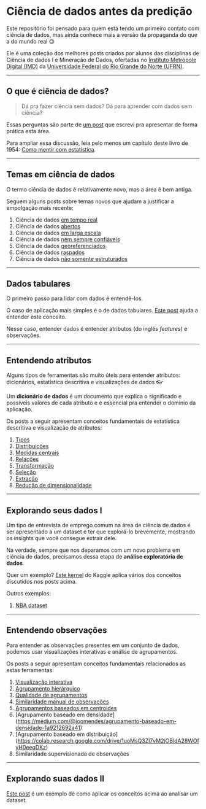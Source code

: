 ﻿# Ciência de dados antes da predição

Este repositório foi pensado para quem está tendo um primeiro contato com ciência de dados, mas ainda conhece mais a versão da propaganda do que a do mundo real 😉

Ele é uma coleção dos melhores posts criados por alunos das disciplinas de Ciência de dados I e Mineração de Dados, ofertadas no [Instituto Metrópole Digital (IMD)](https://imd.ufrn.br) da [Universidade Federal do Rio Grande do Norte (UFRN)](https://ufrn.br).

---

## O que é ciência de dados?

> Dá pra fazer ciência sem dados? Dá para aprender com dados sem ciência?

Essas perguntas são parte de [um post](https://medium.com/@leobezerra_90682/the-first-day-at-ds101-b905a14da73) que escrevi pra apresentar de forma prática esta área.

Para ampliar essa discussão, leia pelo menos um capítulo deste livro de 1954: [Como mentir com estatística](https://www.intrinseca.com.br/livro/624/).

---

## Temas em ciência de dados

O termo ciência de dados é relativamente novo, mas a área é bem antiga.

Seguem alguns posts sobre temas novos que ajudam a justificar a empolgação mais recente: 

1. Ciência de dados [em tempo real](https://medium.com/@danilommgalvao/ciência-de-dados-em-tempo-real-1430da6c969e)
1. Ciência de dados [abertos](https://medium.com/@pedroarthurmf/uma-introdução-ao-conceito-de-dados-abertos-9ebfc176e24)
1. Ciência de dados [em larga escala](https://medium.com/@joomendes/ciência-de-dados-em-larga-escala-19cec9f02b9d)
1. Ciência de dados [nem sempre confiáveis](https://medium.com/dados-nem-sempre-confiáveis-são-confiáveis/ciência-de-dados-nem-sempre-confiáveis-1ab682214957?sk=50db9f743238b6e996055613924e6dc0)
1. Ciência de dados [georeferenciados](https://medium.com/@kaioh95/projeto-sobre-ciência-de-dados-georreferenciados-5bd0d98d5456)
1. Ciência de dados [raspados](https://medium.com/@nicolas.limaverde/web-scraping-101-5a81d746b469) 
1. Ciência de dados [não somente estruturados](https://medium.com/@magusklutus/projeto-sobre-ciência-de-dados-não-estruturados-414696970b21)

---

## Dados tabulares

O primeiro passo para lidar com dados é entendê-los.

O caso de aplicação mais simples é o de dados tabulares. [Este post](https://medium.com/@leobezerra_90682/tabs-commas-and-dataframes-187adf928654) ajuda a entender este conceito.

Nesse caso, entender dados é entender atributos (do inglês *features*) e observações. 

---

## Entendendo atributos

Alguns tipos de ferramentas são muito úteis para entender atributos: dicionários, estatística descritiva e visualizações de dados 👓

Um **dicionário de dados** é um documento que explica o significado e possíveis valores de cada atributo e é essencial pra entender o domínio da aplicação.

Os posts a seguir apresentam conceitos fundamentais de estatística descritiva e visualização de atributos: 

1. [Tipos](https://medium.com/@will.lucen4/tipos-de-atributos-e-dados-7d89f47b4c8d)
1. [Distribuições](https://medium.com/@magusklutus/tipos-de-distribuições-e-representações-d98cee78beed)
1. [Medidas centrais](https://medium.com/@bulcao1998/medidas-centrais-e-boxplot-2a5330d0b331)
1. [Relações](https://medium.com/relações-entre-dados/relações-entre-dados-bc8329f02cea)
1. [Transformação](https://medium.com/@nicolas.limaverde/transformação-de-dados-c19901c98f75)
1. [Seleção](https://medium.com/@airtonneto/seleção-de-atributos-para-data-science-e-machine-learning-2842c63fc59f)
1. [Extração](https://medium.com/@gilneyjnr/extração-de-características-ciência-de-dados-dd041bcff72b)
1. [Redução de dimensionalidade](https://medium.com/@lucasgmpaiva1/redução-de-dimensionalidade-6b98b360ff6a)

--- 

## Explorando seus dados I

Um tipo de entrevista de emprego comum na área de ciência de dados é ser apresentado a um dataset e ter que explorá-lo brevemente, mostrando os insights que você consegue extrair dele.

Na verdade, sempre que nos deparamos com um novo problema em ciência de dados, precisamos dessa etapa de **análise exploratória de dados**.

Quer um exemplo? [Este kernel](https://www.kaggle.com/serigne/stacked-regressions-top-4-on-leaderboard) do Kaggle aplica vários dos conceitos discutidos nos posts acima.

Outros exemplos:

1. [NBA dataset](https://medium.com/@will.lucena/nba-dataset-analise-explorat%C3%B3ria-de-dados-eda-335225991ac2)
---

## Entendendo observações

Para entender as observações presentes em um conjunto de dados, podemos usar visualizações interativas e análise de agrupamentos. 

Os posts a seguir apresentam conceitos fundamentais relacionados as estas ferramentas:

1. [Visualização interativa](https://medium.com/@moises.catonio/uma-breve-introdu%C3%A7%C3%A3o-%C3%A0-visualiza%C3%A7%C3%A3o-de-dados-interativa-dd516fe1f478)
1. [Agrupamento hierárquico](https://medium.com/@will.lucena/agrupamento-hier%C3%A1rquico-329e30a9f32d)
1. [Qualidade de agrupamentos](https://medium.com/@gilneyjnr/qualidade-de-agrupamentos-ci%C3%AAncia-de-dados-4b1176bef5e5)
1. [Similaridade manual de observações](https://medium.com/@iuricpaiva_3212/similaridade-manual-de-observa%C3%A7%C3%B5es-9e18897fe7b5)
1. [Agrupamentos baseados em centroides](https://medium.com/@magusklutus/agrupamentos-baseados-em-centroides-69d45281003a)
1. [Agrupamento baseado em densidade] (https://medium.com/@joomendes/agrupamento-baseado-em-densidade-1a9212692a41)
1. [Agrupamento baseado em distribuição] (https://colab.research.google.com/drive/1uoMsQ3Zl7vM2jOBldA28WOfyH0eeqDKz)
1. Similaridade supervisionada de observações

---

## Explorando suas dados II

[Este post](https://medium.com/@leobezerra_90682/clustering-in-detail-b439f31c56b7?sk=05025c2eb3d2b101ac693a8ce013dd3b) é um exemplo de como aplicar os conceitos acima ao analisar um dataset. 

